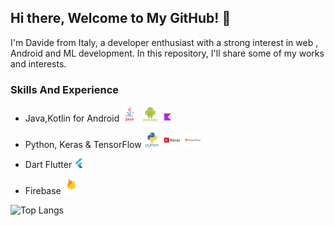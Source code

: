 ## Hi there, Welcome to My GitHub! 👋

I'm Davide from Italy, a developer enthusiast with a strong interest in web , Android and ML development.
In this repository, I'll share some of my works and interests.

### Skills And Experience

* Java,Kotlin for Android
<img src="https://github.com/devicons/devicon/blob/master/icons/java/java-original-wordmark.svg" title="java" alt="java" width="25" height="25"/>&nbsp;
<img src="https://github.com/devicons/devicon/blob/master/icons/android/android-plain-wordmark.svg" title="java" alt="java"  width="25" height="25"/>&nbsp;
<img src="https://github.com/devicons/devicon/blob/master/icons/kotlin/kotlin-original.svg" title="java" alt="java"  width="15" height="15"/>&nbsp;

* Python, Keras & TensorFlow
<img src="https://github.com/devicons/devicon/blob/master/icons/python/python-original-wordmark.svg" title="java" alt="java" width="25" height="25"/>&nbsp;
<img src="https://github.com/devicons/devicon/blob/master/icons/keras/keras-original-wordmark.svg" title="java" alt="java"  width="25" height="25"/>&nbsp;
<img src="https://github.com/devicons/devicon/blob/master/icons/tensorflow/tensorflow-original-wordmark.svg" title="java" alt="java" width="25" height="25"/>&nbsp;
* Dart Flutter
<img src="https://github.com/devicons/devicon/blob/master/icons/flutter/flutter-original.svg" title="java" alt="java"  width="15" height="15"/>&nbsp;
* Firebase
<img src="https://github.com/devicons/devicon/blob/master/icons/firebase/firebase-original-wordmark.svg" title="java" alt="java" width="25" height="25"/>&nbsp;

![Top Langs](https://github-readme-stats.vercel.app/api/top-langs/?username=valebanco&layout=donut&theme=dark)



